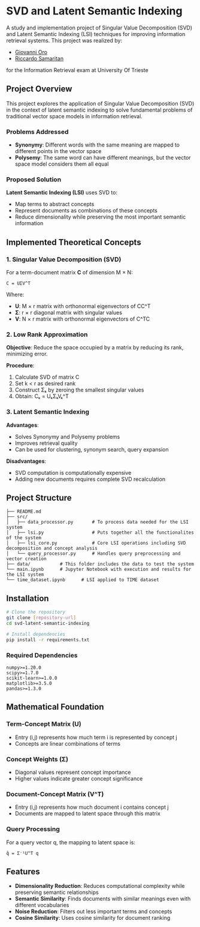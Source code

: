 # SVD and Latent Semantic Indexing

A study and implementation project of Singular Value Decomposition (SVD) and Latent Semantic Indexing (LSI) techniques for improving information retrieval systems.
This project was realized by:
  - [Giovanni Oro](https://github.com/GiovanniOro666)
  - [Riccardo Samaritan](https://github.com/RiccardoSamaritan)

for the Information Retrieval exam at University Of Trieste

## Project Overview

This project explores the application of Singular Value Decomposition (SVD) in the context of latent semantic indexing to solve fundamental problems of traditional vector space models in information retrieval.

### Problems Addressed

- **Synonymy**: Different words with the same meaning are mapped to different points in the vector space
- **Polysemy**: The same word can have different meanings, but the vector space model considers them all equal

### Proposed Solution

**Latent Semantic Indexing (LSI)** uses SVD to:
- Map terms to abstract concepts
- Represent documents as combinations of these concepts
- Reduce dimensionality while preserving the most important semantic information

## Implemented Theoretical Concepts

### 1. Singular Value Decomposition (SVD)

For a term-document matrix **C** of dimension M × N:

```
C = UΣV^T
```

Where:
- **U**: M × r matrix with orthonormal eigenvectors of CC^T
- **Σ**: r × r diagonal matrix with singular values
- **V**: N × r matrix with orthonormal eigenvectors of C^TC

### 2. Low Rank Approximation

**Objective**: Reduce the space occupied by a matrix by reducing its rank, minimizing error.

**Procedure**:
1. Calculate SVD of matrix C
2. Set k < r as desired rank
3. Construct Σₖ by zeroing the smallest singular values
4. Obtain: Cₖ = UₖΣₖVₖ^T

### 3. Latent Semantic Indexing

**Advantages**:
- Solves Synonymy and Polysemy problems
- Improves retrieval quality
- Can be used for clustering, synonym search, query expansion

**Disadvantages**:
- SVD computation is computationally expensive
- Adding new documents requires complete SVD recalculation

## Project Structure

```
├── README.md
├── src/
│   ├── data_processor.py       # To process data needed for the LSI system
│   ├── lsi.py                  # Puts together all the functionalites of the system
│   ├── lsi_core.py             # Core LSI operations including SVD decomposition and concept analysis
│   └── query_processor.py      # Handles query preprocessing and vector creation
├── data/           # This folder includes the data to test the system
└── main.ipynb      # Jupyter Notebook with execution and results for the LSI system
└── time_dataset.ipynb      # LSI applied to TIME dataset
```

## Installation

```bash
# Clone the repository
git clone [repository-url]
cd svd-latent-semantic-indexing

# Install dependencies
pip install -r requirements.txt
```

### Required Dependencies

```
numpy>=1.20.0
scipy>=1.7.0
scikit-learn>=1.0.0
matplotlib>=3.5.0
pandas>=1.3.0
```

## Mathematical Foundation

### Term-Concept Matrix (U)
- Entry (i,j) represents how much term i is represented by concept j
- Concepts are linear combinations of terms

### Concept Weights (Σ)
- Diagonal values represent concept importance
- Higher values indicate greater concept significance

### Document-Concept Matrix (V^T)
- Entry (i,j) represents how much document i contains concept j
- Documents are mapped to latent space through this matrix

### Query Processing
For a query vector q, the mapping to latent space is:
```
q̂ = Σ⁻¹U^T q
```

## Features

- **Dimensionality Reduction**: Reduces computational complexity while preserving semantic relationships
- **Semantic Similarity**: Finds documents with similar meanings even with different vocabularies
- **Noise Reduction**: Filters out less important terms and concepts
- **Cosine Similarity**: Uses cosine similarity for document ranking
